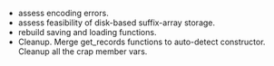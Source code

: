 - assess encoding errors.
- assess feasibility of disk-based suffix-array storage.
- rebuild saving and loading functions.
- Cleanup. Merge get_records functions to auto-detect constructor. Cleanup all the crap member vars.
